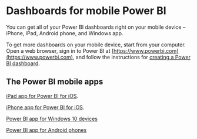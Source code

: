 <properties 
   pageTitle="Dashboards for mobile Power BI"
   description="Dashboards for mobile Power BI"
   services="powerbi" 
   documentationCenter="" 
   authors="maggiesMSFT" 
   manager="mblythe" 
   editor=""
   tags=""/>
 
<tags
   ms.service="powerbi"
   ms.devlang="NA"
   ms.topic="article"
   ms.tgt_pltfrm="NA"
   ms.workload="powerbi"
   ms.date="01/14/2016"
   ms.author="maggies"/>
# Dashboards for mobile Power BI

You can get all of your Power BI dashboards right on your mobile device – iPhone, iPad, Android phone, and Windows app.

To get more dashboards on your mobile device, start from your computer. Open a web browser, sign in to Power BI at [https://www.powerbi.com](https://www.powerbi.com), and follow the instructions for [creating a Power BI dashboard](powerbi-service-create-a-dashboard.md).


## The Power BI mobile apps

[iPad app for Power BI for iOS](powerbi-mobile-iphone-app-get-started.md).

[iPhone app for Power BI for iOS](powerbi-mobile-ipad-app-get-started.md).

[Power BI app for Windows 10 devices](powerbi-mobile-win10phone-app-get-started.md)

[Power BI app for Android phones](powerbi-mobile-android-app-get-started.md)